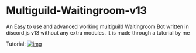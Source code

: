 # Multiguild-Waitingroom-v13
An Easy to use and advanced working multiguild Waitingroom Bot written in discord.js v13 without any extra modules. It is made through a tutorial by me

Tutorial:
[![img](https://media.discordapp.net/attachments/734517910025928765/889414390103834744/howtocodea247musicbot.png?width=440&height=248)](https://youtu.be/TeiePQGt-HA)
